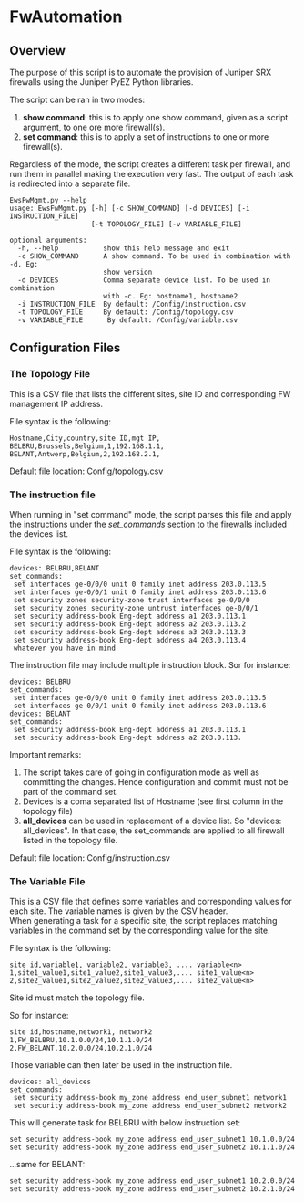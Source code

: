 # FwAutomation
## Overview

The purpose of this script is to automate the provision of Juniper SRX firewalls using the Juniper PyEZ Python libraries.

The script can be ran in two modes:
1. **show command**: this is to apply one show command, given as a script argument, to one ore more firewall(s).
2. **set command**: this is to apply a set of instructions to one or more firewall(s).

Regardless of the mode, the script creates a different task per firewall, and run them in parallel making the execution very fast. The output of each task is redirected into a separate file. 

```
EwsFwMgmt.py --help
usage: EwsFwMgmt.py [-h] [-c SHOW_COMMAND] [-d DEVICES] [-i INSTRUCTION_FILE]
                    [-t TOPOLOGY_FILE] [-v VARIABLE_FILE]

optional arguments:
  -h, --help           show this help message and exit
  -c SHOW_COMMAND      A show command. To be used in combination with -d. Eg:
                       show version
  -d DEVICES           Comma separate device list. To be used in combination
                       with -c. Eg: hostname1, hostname2
  -i INSTRUCTION_FILE  By default: /Config/instruction.csv
  -t TOPOLOGY_FILE     By default: /Config/topology.csv
  -v VARIABLE_FILE      By default: /Config/variable.csv
  ```


## Configuration Files
### The Topology File

This is a CSV file that lists the different sites, site ID and corresponding FW management IP address.

File syntax is the following:
```
Hostname,City,country,site ID,mgt IP,
BELBRU,Brussels,Belgium,1,192.168.1.1,
BELANT,Antwerp,Belgium,2,192.168.2.1,
```

Default file location: Config/topology.csv


### The instruction file

When running in "set command" mode, the script parses this file and apply the instructions under the *set_commands* section to the firewalls included the devices list.  

File syntax is the following:
```
devices: BELBRU,BELANT
set_commands:
 set interfaces ge-0/0/0 unit 0 family inet address 203.0.113.5
 set interfaces ge-0/0/1 unit 0 family inet address 203.0.113.6
 set security zones security-zone trust interfaces ge-0/0/0
 set security zones security-zone untrust interfaces ge-0/0/1
 set security address-book Eng-dept address a1 203.0.113.1
 set security address-book Eng-dept address a2 203.0.113.2
 set security address-book Eng-dept address a3 203.0.113.3
 set security address-book Eng-dept address a4 203.0.113.4
 whatever you have in mind
```

The instruction file may include multiple instruction block. Sor for instance:
```
devices: BELBRU
set_commands:
 set interfaces ge-0/0/0 unit 0 family inet address 203.0.113.5
 set interfaces ge-0/0/1 unit 0 family inet address 203.0.113.6
devices: BELANT
set_commands:
 set security address-book Eng-dept address a1 203.0.113.1
 set security address-book Eng-dept address a2 203.0.113.
```

Important remarks:
1. The script takes care of going in configuration mode as well as committing the changes. Hence configuration and commit must not be part of the command set.
2. Devices is a coma separated list of Hostname (see first column in the topology file)
3. **all_devices** can be used in replacement of a device list. So "devices: all_devices". In that case, the set_commands are applied to all firewall listed in the topology file. 

Default file location: Config/instruction.csv

### The Variable File
This is a CSV file that defines some variables and corresponding values for each site. The variable names is given by the CSV header.   
When generating a task for a specific site, the script replaces matching variables in the command set by the corresponding value for the site. 

File syntax is the following:
```
site id,variable1, variable2, variable3, .... variable<n>
1,site1_value1,site1_value2,site1_value3,.... site1_value<n> 
2,site2_value1,site2_value2,site2_value3,.... site2_value<n> 
```
Site id must match the topology file.

So for instance:
```
site id,hostname,network1, network2
1,FW_BELBRU,10.1.0.0/24,10.1.1.0/24
2,FW_BELANT,10.2.0.0/24,10.2.1.0/24
```

Those variable can then later be used in the instruction file.
```
devices: all_devices
set_commands:
 set security address-book my_zone address end_user_subnet1 network1
 set security address-book my_zone address end_user_subnet2 network2
```

This will generate task for BELBRU with below instruction set:
```
set security address-book my_zone address end_user_subnet1 10.1.0.0/24
set security address-book my_zone address end_user_subnet2 10.1.1.0/24
```
...same for BELANT:
```
set security address-book my_zone address end_user_subnet1 10.2.0.0/24
set security address-book my_zone address end_user_subnet2 10.2.1.0/24
```
